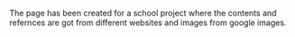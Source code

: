 The page has been created for a school project where the contents and refernces are got from different websites and images from google images.
